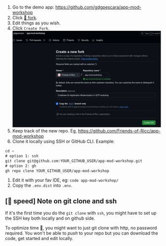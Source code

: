 

1. Go to the demo app: https://github.com/gdgpescara/app-mod-workshop
1. Click [🍴 fork](https://github.com/gdgpescara/app-mod-workshop/fork).
1. Edit things as you wish.
1. Click `Create Fork`.
![alt text](image.png)
1. Keep track of the new repo. Eg, https://github.com/Friends-of-Ricc/app-mod-workshop
1. Clone it locally using SSH or GitHub CLI. Example:

```
cd ~
# option 1: ssh
git clone git@github.com:YOUR_GITHUB_USER/app-mod-workshop.git
# option 2: gh
gh repo clone YOUR_GITHUB_USER/app-mod-workshop

```
1. Edit it with your fav IDE, eg: `code app-mod-workshop/`
2. Copy the `.env.dist` into `.env`.

## [🚄 speed] Note on git clone and ssh

If it's the first time you do the `git clone` with `ssh`, you might have to set up the SSH key both locally and on github side.

To optimize time 🚄, you might want to just git clone with http, no password required. You won't be able to *push* to your repo but you can download the code, get started and edit locally.
